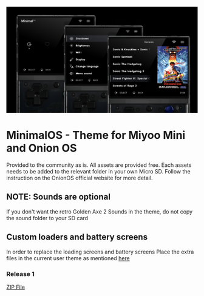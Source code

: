 ![Preview](Hero.png)

# MinimalOS - Theme for Miyoo Mini and Onion OS

Provided to the community as is. All assets are provided free.
Each assets needs to be added to the relevant folder in your own Micro SD.
Follow the instruction on the OnionOS official website for more detail.

## NOTE: Sounds are optional

If you don't want the retro Golden Axe 2 Sounds in the theme, do not copy the sound folder to your SD card

## Custom loaders and battery screens

In order to replace the loading screens and battery screens Place the extra files in the current user theme
as mentioned [here](https://onionui.github.io/docs/theme-design#theme-overrides)

### Release 1

[ZIP File ](Theme-MinimalOS.zip)
